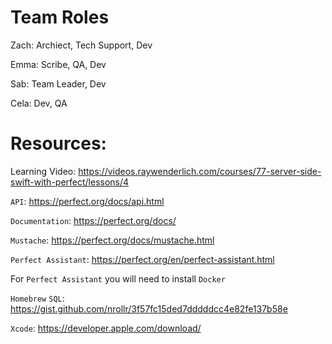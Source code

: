 # Team Roles
Zach: Archiect, Tech Support, Dev

Emma: Scribe, QA, Dev

Sab: Team Leader, Dev

Cela: Dev, QA


# Resources:

Learning Video: https://videos.raywenderlich.com/courses/77-server-side-swift-with-perfect/lessons/4

`API`: https://perfect.org/docs/api.html

`Documentation`: https://perfect.org/docs/

`Mustache`: https://perfect.org/docs/mustache.html

`Perfect Assistant`: https://perfect.org/en/perfect-assistant.html

For `Perfect Assistant` you will need to install `Docker`

`Homebrew` `SQL`: https://gist.github.com/nrollr/3f57fc15ded7dddddcc4e82fe137b58e

`Xcode`: https://developer.apple.com/download/

